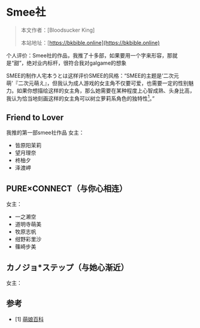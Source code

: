 # Smee社

> 本文作者：[Bloodsucker King]
>
> 本站地址：[https://bkbible.online](https://bkbible.online)

个人评价：Smee社的作品，我推了十多部，如果要用一个字来形容，那就是“甜”，绝对业内标杆，很符合我对galgame的想象

SMEE的制作人宅本うとは这样评价SMEE的风格：“SMEE的主题是‘二次元萌’『二次元萌え』，但我认为成人游戏的女主角不仅要可爱，也需要一定的性别魅力。如果你想描绘这样的女主角，那么她需要在某种程度上心智成熟、头身比高，我认为恰当地刻画这样的女主角可以树立萝莉系角色的独特性[<sup>1</sup>](#refer-anchor-1)。”


## Friend to Lover
我推的第一部smee社作品
女主：
- 皆原阳茉莉
- 望月理奈
- 柊柚夕
- 泽渡岬

## PURE×CONNECT（与你心相连）
女主：
- 一之濑空
- 道明寺萌美
- 牧原志帆
- 绀野彩里沙
- 篠崎步美

## カノジョ*ステップ（与她心渐近）
女主：




## 参考
<div id="refer-anchor-1"></div>

- [1] [萌娘百科](https://mzh.moegirl.org.cn/SMEE)






